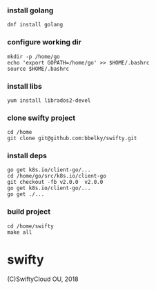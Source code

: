 ### install golang
```
dnf install golang
```

### configure working dir

```
mkdir -p /home/go
echo 'export GOPATH=/home/go' >> $HOME/.bashrc
source $HOME/.bashrc
```

### install libs
```
yum install librados2-devel
```

### clone swifty project
```
cd /home
git clone git@github.com:bbelky/swifty.git
```

### install deps
```
go get k8s.io/client-go/...
cd /home/go/src/k8s.io/client-go
git checkout -fb v2.0.0  v2.0.0
go get k8s.io/client-go/...
go get ./...
```

### build project
```
cd /home/swifty
make all
```


# swifty
(С)SwiftyCloud OU, 2018
